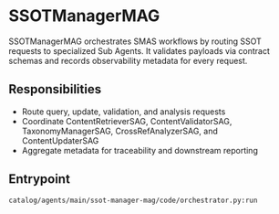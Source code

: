 # SSOTManagerMAG

SSOTManagerMAG orchestrates SMAS workflows by routing SSOT requests to specialized Sub Agents. It validates payloads via contract schemas and records observability metadata for every request.

## Responsibilities

- Route query, update, validation, and analysis requests
- Coordinate ContentRetrieverSAG, ContentValidatorSAG, TaxonomyManagerSAG, CrossRefAnalyzerSAG, and ContentUpdaterSAG
- Aggregate metadata for traceability and downstream reporting

## Entrypoint

```
catalog/agents/main/ssot-manager-mag/code/orchestrator.py:run
```
